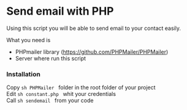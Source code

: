 # Send email with PHP
Using this  script you will be able to send email to your contact easily.


What you need is 
  - PHPmailer library (https://github.com/PHPMailer/PHPMailer)
  - Server where run this script


### Installation
Copy ```sh PHPMailer ``` folder in the root folder of your project <br /> 
Edit ```sh constant.php ``` whit your credentials <br /> 
Call ```sh sendemail ``` from your code
